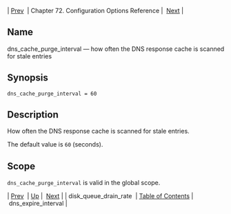 | [Prev](conf.ref.disk_queue_drain_rate)  | Chapter 72. Configuration Options Reference |  [Next](conf.ref.dns_expire_interval) |

<a name="conf.ref.dns_cache_purge_interval"></a>
## Name

dns_cache_purge_interval — how often the DNS response cache is scanned for stale entries

## Synopsis

`dns_cache_purge_interval = 60`

<a name="idp24371360"></a>
## Description

How often the DNS response cache is scanned for stale entries.

The default value is `60` (seconds).

<a name="idp24374128"></a>
## Scope

`dns_cache_purge_interval` is valid in the global scope.

| [Prev](conf.ref.disk_queue_drain_rate)  | [Up](config.options.ref) |  [Next](conf.ref.dns_expire_interval) |
| disk_queue_drain_rate  | [Table of Contents](index) |  dns_expire_interval |

